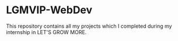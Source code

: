 # LGMVIP-WebDev
This repository contains all my projects which I completed during my internship in LET'S GROW MORE.
